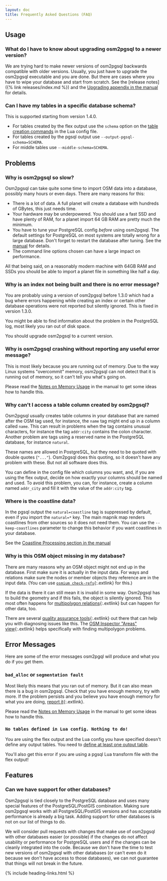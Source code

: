 ```yaml
---
layout: doc
title: Frequently Asked Questions (FAQ)
---
```


<section markdown="1">

## Usage

### What do I have to know about upgrading osm2pgsql to a newer version?

We are trying hard to make newer versions of osm2pgsql backwards compatible
with older versions. Usually, you just have to upgrade the osm2pgsql executable
and you are done. But there are cases where you have to wipe your database and
start from scratch. See the [release notes]({% link releases/index.md %}) and
the [Upgrading appendix in the manual](/doc/manual.html#upgrading) for details.

### Can I have my tables in a specific database schema?

This is supported starting from version 1.4.0.

* For tables created by the flex output use the `schema` option on the
  [table creation commands](/doc/manual.html#defining-a-table) in the Lua
  config file.
* For tables created by the pgsql output use `--output-pgsql-schema=SCHEMA`.
* For middle tables use `--middle-schema=SCHEMA`.

</section>
<section markdown="1">

## Problems

### Why is osm2pgsql so slow?

Osm2pgsql can take quite some time to import OSM data into a database, possibly
many hours or even days. There are many reasons for this:

* There is a lot of data. A full planet will create a database with hundreds
  of GBytes, this just needs time.
* Your hardware may be underpowered. You should use a fast SSD and have plenty
  of RAM, for a planet import 64 GB RAM are pretty much the minimum.
* You have to tune your PostgreSQL config *before* using osm2pgsql. The
  default settings for PostgreSQL on most systems are totally wrong for a
  large database. Don't forget to restart the database after tuning.
  See the [manual](/doc/manual.html#tuning-the-postgresql-server) for
  details.
* The command line options chosen can have a large impact on performance.

All that being said, on a reasonably modern machine with 64GB RAM and SSDs you
should be able to import a planet file in something like half a day.

### Why is an index not being built and there is no error message?

You are probably using a version of osm2pgsql before 1.3.0 which had a bug
where errors happening while creating an index or certain other database
operations were not reported but silently ignored. This is fixed in version
1.3.0.

You might be able to find information about the problem in the PostgreSQL
log, most likely you ran out of disk space.

You should upgrade osm2pgsql to a current version.

### Why is osm2pgsql crashing without reporting any useful error message?

This is most likely because you are running out of memory. Due to the way
Linux systems "overcommit" memory, osm2pgsql can not detect that it is running
out of memory, so it can't tell you what's going on.

Please read the [Notes on Memory Usage](/doc/manual.html#notes-on-memory-usage)
in the manual to get some ideas how to handle this.

### Why can't I access a table column created by osm2pgsql?

Osm2pgsql usually creates table columns in your database that are named after
the OSM tag used, for instance, the `name` tag might end up in a column called
`name`. This can result in problems when the tag contains unusual characters,
for instance the tag `addr:city` contains the colon character. Another problem
are tags using a reserved name in the PostgreSQL database, for instance
`natural`.

These names are allowed in PostgreSQL, but they need to be quoted with double
quotes (`"..."`). Osm2pgsql does this quoting, so it doesn't have any problem
with these. But not all software does this.

You can define in the config file which columns you want, and, if you are using
the flex output, decide on how exactly your columns should be named and used.
To avoid this problem, you can, for instance, create a column named `addr_city`
and fill it with the value of the `addr:city` tag.

### Where is the coastline data?

In the pgsql output the `natural=coastline` tag is suppressed by default, even
if you import the `natural=*` key. The main mapnik map renders coastlines from
other sources so it does not need them. You can use the `--keep-coastlines`
parameter to change this behavior if you want coastlines in your database.

See the [Coastline Processing section in the
manual](/doc/manual.html#coastline-processing)

### Why is this OSM object missing in my database?

There are many reasons why an OSM object might not end up in the database.
First make sure it is actually in the input data. For ways and relations make
sure the nodes or member objects they reference are in the input data. (You can
use [`osmium
check-refs`](https://docs.osmcode.org/osmium/latest/osmium-check-refs.html){:.extlink} for
this.)

If the data is there it can still mean it is invalid in some way. Osm2pgsql has
to build the geometry and if this fails, the object is silently ignored. This
most often happens for [multipolygon
relations](https://wiki.openstreetmap.org/wiki/Relation:multipolygon){:.extlink}
but can happen for other data, too.

There are several [quality assurance
tools](https://wiki.openstreetmap.org/wiki/Quality_assurance){:.extlink} out
there that can help you with diagnosing issues like this. The [OSM Inspector
"Areas" view](https://tools.geofabrik.de/osmi/?view=areas){:.extlink} helps
specifically with finding multipolygon problems.

</section>
<section markdown="1">

## Error Messages

Here are some of the error messages osm2pgql will produce and what you do
if you get them.

### `bad_alloc` or `segmentation fault`

Most likely this means that you ran out of memory. But it can also mean there
is a bug in osm2pgsql. Check that you have enough memory, try with more. If the
problem persists and you believe you have enough memory for what you are doing,
[report it](https://github.com/openstreetmap/osm2pgsql/issues/new){:.extlink}.

Please read the [Notes on Memory Usage](/doc/manual.html#notes-on-memory-usage)
in the manual to get some ideas how to handle this.

### `No tables defined in Lua config. Nothing to do!`

You are using the flex output and the Lua config you have specified doesn't
define any output tables. You need to [define at least one output
table](/doc/manual.html#defining-a-table).

You'll also get this error if you are using a pgsql Lua transform file with
the flex output!

</section>
<section markdown="1">

## Features

### Can we have support for other databases?

Osm2pgsql is tied closely to the PostgreSQL database and uses many special
features of the PostgreSQL/PostGIS combination. Making sure osm2pgsql works
with all PostgreSQL/PostGIS versions and has acceptable performance is already
a big task. Adding support for other databases is not on our list of things to
do.

We will consider pull requests with changes that make use of osm2pgsql with
other databases easier (or possible) if the changes do not affect usability or
performance for PostgreSQL users and if the changes can be cleanly integrated
into the code. Because we don't have the time to test new versions of osm2pgsql
with other databases (or can't even do it because we don't have access to those
databases), we can not guarantee that things will not break in the future.

</section>

{% include heading-links.html %}
